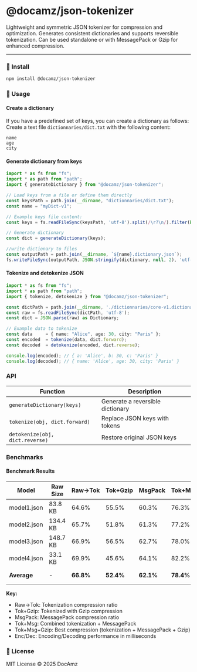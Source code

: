 # @docamz/json-tokenizer

Lightweight and symmetric JSON tokenizer for compression and optimization.
Generates consistent dictionaries and supports reversible tokenization.
Can be used standalone or with MessagePack or Gzip for enhanced compression.

---

### 🚀 Install

```bash
npm install @docamz/json-tokenizer

```

### 🔧 Usage

#### Create a dictionary

If you have a predefined set of keys, you can create a dictionary as follows:
Create a text file `dictionnaries/dict.txt` with the following content:

```text
name
age
city
```

#### Generate dictionary from keys

```typescript
import * as fs from "fs";
import * as path from "path";
import { generateDictionary } from "@docamz/json-tokenizer";

// Load keys from a file or define them directly
const keysPath = path.join(__dirname, "dictionnaries/dict.txt");
const name = "myDict-v1";

// Example keys file content:
const keys = fs.readFileSync(keysPath, 'utf-8').split(/\r?\n/).filter(Boolean);

// Generate dictionary
const dict = generateDictionary(keys);

//write dictionary to files
const outputPath = path.join(__dirname, `${name}.dictionary.json`);
fs.writeFileSync(outputPath, JSON.stringify(dictionary, null, 2), 'utf-8');

```

#### Tokenize and detokenize JSON

```typescript
import * as fs from "fs";
import * as path from "path";
import { tokenize, detokenize } from "@docamz/json-tokenizer";

const dictPath = path.join(__dirname, './dictionnaries/core-v1.dictionary.json');
const raw = fs.readFileSync(dictPath, 'utf-8');
const dict = JSON.parse(raw) as Dictionary;

// Example data to tokenize
const data     = { name: "Alice", age: 30, city: "Paris" };
const encoded  = tokenize(data, dict.forward);
const decoded  = detokenize(encoded, dict.reverse);

console.log(encoded); // { a: 'Alice', b: 30, c: 'Paris' }
console.log(decoded); // { name: 'Alice', age: 30, city: 'Paris' }
```

### API

| Function                        | Description                      |
| ------------------------------- | -------------------------------- |
| `generateDictionary(keys)`      | Generate a reversible dictionary |
| `tokenize(obj, dict.forward)`   | Replace JSON keys with tokens    |
| `detokenize(obj, dict.reverse)` | Restore original JSON keys       |

### Benchmarks

#### Benchmark Results

| Model | Raw Size | Raw→Tok | Tok+Gzip | MsgPack | Tok+Msg | Tok+Msg+Gzip | Tok Enc/Dec | Msg Enc/Dec | Tok+Msg Enc/Dec |
|-------|----------|---------|----------|---------|---------|--------------|-------------|-------------|------------------|
| model1.json | 83.8 KB | 64.6% | 55.5% | 60.3% | 76.3% | 55.5% | 0.4/0.5 ms | 1.3/0.8 ms | 0.2/0.2 ms |
| model2.json | 134.4 KB | 65.7% | 51.8% | 61.3% | 77.2% | 55.7% | 0.5/0.6 ms | 0.3/0.4 ms | 0.2/0.2 ms |
| model3.json | 148.7 KB | 66.9% | 56.5% | 62.7% | 78.0% | 57.4% | 0.3/0.3 ms | 0.3/0.3 ms | 0.2/0.2 ms |
| model4.json | 33.1 KB | 69.9% | 45.6% | 64.1% | 82.2% | 46.2% | 0.1/0.1 ms | 0.2/0.1 ms | 0.1/0.1 ms |
| **Average** | - | **66.8%** | **52.4%** | **62.1%** | **78.4%** | **53.7%** | **0.32/0.40 ms** | **0.53/0.40 ms** | **0.15/0.19 ms** |

**Key:**
- Raw→Tok: Tokenization compression ratio
- Tok+Gzip: Tokenized with Gzip compression
- MsgPack: MessagePack compression ratio
- Tok+Msg: Combined tokenization + MessagePack
- Tok+Msg+Gzip: Best compression (tokenization + MessagePack + Gzip)
- Enc/Dec: Encoding/Decoding performance in milliseconds

### 📄 License

MIT License © 2025 DocAmz
